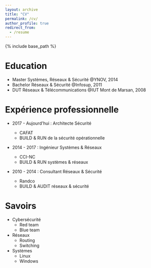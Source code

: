 ```yaml
---
layout: archive
title: "CV"
permalink: /cv/
author_profile: true
redirect_from:
  - /resume
---
```


{% include base_path %}

Education
======
* Master Systèmes, Réseaux & Sécurité @YNOV, 2014
* Bachelor Réseaux & Sécurité @Infosup, 2011
* DUT Réseaux & Télécommunications @IUT Mont de Marsan, 2008

Expérience professionnelle
======
* 2017 - Aujourd'hui : Architecte Sécurité
  * CAFAT
  * BUILD & RUN de la sécurité opérationnelle

* 2014 - 2017 : Ingénieur Systèmes & Réseaux
  * CCI-NC
  * BUILD & RUN systèmes & réseaux

* 2010 - 2014 : Consultant Réseaux & Sécurité
  * Randco
  * BUILD & AUDIT réseaux & sécurité
  
Savoirs
======
* Cybersécurité
  * Red team
  * Blue team
* Réseaux
  * Routing
  * Switching
* Systèmes
  * Linux
  * Windows